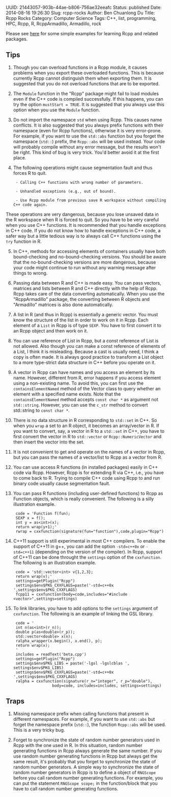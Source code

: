 UUID: 21443057-903b-44ae-b806-756ae32eeafc
Status: published
Date: 2014-08-16 19:26:30
Slug: rcpp-rocks
Author: Ben Chuanlong Du
Title: Rcpp Rocks
Category: Computer Science
Tags: C++, list, programming, HPC, Rcpp, R, RcppArmadillo, Armadillo, rock


Please see [here](https://bitbucket.org/dclong/r-learn/src/) 
for some simple examples for learning Rcpp and related packages.

## Tips

1. Though you can overload functions in a Rcpp module,
it causes problems when you export these overloaded functions.
This is because currently Rcpp cannot distinguish them when exporting them.
It is suggested that you do not overload functions that are to be exported.

2. The `Module` function in the "Rcpp" package 
might fail to load modules even if the C++ code is compiled successfully.
If this happens, 
you can try the option `mustStart = TRUE`.
It is suggested that you always use this option when you use the `Module` function.

3. Do not import the namespace `std` when using Rcpp. 
This causes name conflicts. 
It is also suggested that 
you always prefix functions with their namespace (even for Rcpp functions),
otherwise it is very error-prone.
For example, 
if you want to use the `std::abs` function 
but you forget the namespace (`std::`) prefix, 
the `Rcpp::abs` will be used instead. 
Your code will probably compile without any error message,
but the results won't be right. 
This kind of bug is very trick.
You'd better avoid it at the first place.

4. The following operations might cause segmentation fault and 
thus forces R to quit.

        - Calling C++ functions with wrong number of parameters.

        - Unhandled exceptions (e.g., out of bound).

        - Use Rcpp module from previous save R workspace without compiling C++ code again. 

These operations are very dangerous, 
because you lose unsaved data in the R workspace when R is forced to quit. 
So you have to be very careful when you use C++ functions. 
It is recommended that you handle exceptions in C++ code. 
If you do not know how to handle exceptions in C++ code,
a safer way but a little tedious way is to always call C++ functions using the `try` function in R.

5. In C++, 
methods for accessing elements of containers usually have both bound-checking 
and no-bound-checking versions. 
You should be aware that the no-bound-checking versions are more dangerous,
because your code might continue to run without any warning message after things to wrong.

1. Passing data between R and C++ is made easy. 
You can pass vectors, matrices and lists 
between R and C++ directly with the help of Rcpp. 
Rcpp takes care of the data converting automatically.
When you use the "RcppArmadillo" package, 
the converting between R objects and "Armadillo" matrices is also done automatically.

2. A list in R (and thus in Rcpp) is essentially a generic vector. 
You must know the structure of the list in order to work on it in Rcpp.
Each element of a `List` in Rcpp is of type `SEXP`. 
You have to first convert it to an Rcpp object 
and then work on it.

3. You can use reference of List in Rcpp, 
but a const reference of List is not allowed. 
Also though you can make a const reference of elements of a List,
I think it is misleading. 
Because a cast is usually need, 
I think a copy is often made. 
It is always good practice to transform a List object 
to a more type-strict data structure in C++ before you operate on it. 

3. A vector in Rcpp can have names and you access an element by its name. 
However, 
different from R, 
error happens if you access element using a non-existing name. 
To avoid this, 
you can first use the `containsElementNamed` method 
of the Vector class to query whether an element 
with a specified name exists. 
Note that the `containsElementNamed` method accepts `const char *` as argument
not `std::string`. 
However, 
you can use the `c_str` method to convert std::string to `const char *`.

4. There is no data structure in R corresponding to `std::set` in C++. 
So when you `wrap` a set to an R object, 
it becomes an array/vector in R.
If you want to convert, 
say, 
a vector in R to a `std::set` in C++,
you have to first convert the vector in R 
to `std::vector` or `Rcpp::NumericVector` 
and then insert the vector into the set.

4. It is not convenient to get and operate on the names of a vector in Rcpp,
but you can pass the names of a vector/list to Rcpp as a vector from R. 

5. You can use access R functions (in installed packages) easily in C++ code via Rcpp.
However, 
Rcpp is for extending R via C++, 
i.e., you have to come back to R. 
Trying to compile C++ code using Rcpp to and run binary code usually cause segmentation fault. 

5. You can pass R functions (including user-defined functions) to Rcpp as Function objects, 
which is really convenient. 
The following is a silly illustration example. 

        code = 'Function f(fun);
        SEXP x = f();
        int y = as<int>(x);
        return wrap(y+1);'
        rwrap = cxxfunction(signature(fun="function"),code,plugin="Rcpp")

6. C++11 support is still experimental in most C++ compilers. 
To enable the support of C++11 in g++, you can add the option `-std=c++0x` 
or `-std=c++11` (depending on the version of the compiler). 
In Rcpp, support of C++11 can be done throught the `settings` option 
of the `cxxfunction`. The following is an illustration example.  

        code = 'std::vector<int> v{1,2,3};
        return wrap(v);'
        settings=getPlugin("Rcpp")
        settings$env$PKG_CXXFLAGS=paste('-std=c++0x ',settings$env$PKG_CXXFLAGS)
        fcpp11 = cxxfunction(body=code,includes="#include <vector>",settings=settings)

9. To link libraries, 
you have to add options to the `settings` argument of `cxxfunction`.
The following is an example of linking the GSL library. 

        code = '
        int n(as<int>(r_n));
        double p(as<double>(r_p));
        std::vector<double> x(n);
        ralpha_wrapper(x.begin(), x.end(), p);
        return wrap(x);
        '
        includes = readText('beta.cpp')
        settings=getPlugin("Rcpp")
        settings$env$PKG_LIBS = paste('-lgsl -lgslcblas ', settings$env$PKG_LIBS)
        settings$env$PKG_CXXFLAGS=paste('-std=c++0x ',settings$env$PKG_CXXFLAGS)
        ralpha = cxxfunction(signature(r_n="integer", r_p="double"), 
                        body=code, includes=includes, settings=settings)

## Traps

1. Missing namespace prefix when calling functions that present in different namespaces.
For example,
if you want to use `std::abs` but forget the namespace prefix (`std::`),
the function `Rcpp::abs` will be used.
This is a very tricky bug.

2. Forget to synchronize the state of random number generators 
used in Rcpp with the one used in R. 
In this situation, 
random number generating functions in Rcpp always generate the same number. 
If you use random number generating functions in Rcpp but always get the same result, 
it's probably that you forget to synchronize the state of random number generators.
A simple way to synchronize the state of random number generators in Rcpp is to 
define a object of `RNGScope` before you call random number generating functions.
For example,
you can put the statement `RNGScope scope;` in the function/block that you have to call 
random number generating functions.
